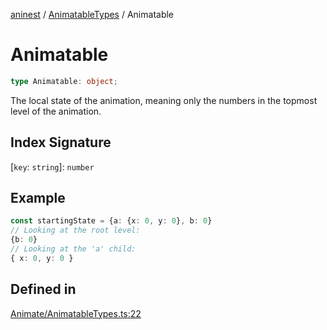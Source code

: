 [aninest](../../index.md) / [AnimatableTypes](../index.md) / Animatable

# Animatable

```ts
type Animatable: object;
```

The local state of the animation, meaning only the numbers in the topmost 
level of the animation.

## Index Signature

 \[`key`: `string`\]: `number`

## Example

```ts
const startingState = {a: {x: 0, y: 0}, b: 0}
// Looking at the root level:
{b: 0}
// Looking at the 'a' child:
{ x: 0, y: 0 }
```

## Defined in

[Animate/AnimatableTypes.ts:22](https://github.com/zphrs/aninest/blob/faa26c191e539bfffb0686de3335249d40ae5db1/core/src/Animate/AnimatableTypes.ts#L22)
